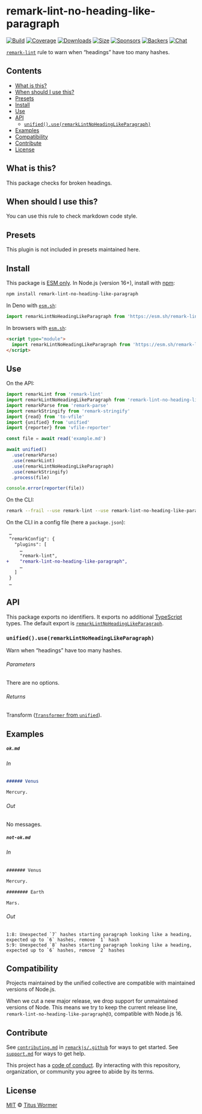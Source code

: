 <!--This file is generated-->

# remark-lint-no-heading-like-paragraph

[![Build][badge-build-image]][badge-build-url]
[![Coverage][badge-coverage-image]][badge-coverage-url]
[![Downloads][badge-downloads-image]][badge-downloads-url]
[![Size][badge-size-image]][badge-size-url]
[![Sponsors][badge-funding-sponsors-image]][badge-funding-url]
[![Backers][badge-funding-backers-image]][badge-funding-url]
[![Chat][badge-chat-image]][badge-chat-url]

[`remark-lint`][github-remark-lint] rule to warn when “headings” have too many hashes.

## Contents

* [What is this?](#what-is-this)
* [When should I use this?](#when-should-i-use-this)
* [Presets](#presets)
* [Install](#install)
* [Use](#use)
* [API](#api)
  * [`unified().use(remarkLintNoHeadingLikeParagraph)`](#unifieduseremarklintnoheadinglikeparagraph)
* [Examples](#examples)
* [Compatibility](#compatibility)
* [Contribute](#contribute)
* [License](#license)

## What is this?

This package checks for broken headings.

## When should I use this?

You can use this rule to check markdown code style.

## Presets

This plugin is not included in presets maintained here.

## Install

This package is [ESM only][github-gist-esm].
In Node.js (version 16+),
install with [npm][npm-install]:

```sh
npm install remark-lint-no-heading-like-paragraph
```

In Deno with [`esm.sh`][esm-sh]:

```js
import remarkLintNoHeadingLikeParagraph from 'https://esm.sh/remark-lint-no-heading-like-paragraph@3'
```

In browsers with [`esm.sh`][esm-sh]:

```html
<script type="module">
  import remarkLintNoHeadingLikeParagraph from 'https://esm.sh/remark-lint-no-heading-like-paragraph@3?bundle'
</script>
```

## Use

On the API:

```js
import remarkLint from 'remark-lint'
import remarkLintNoHeadingLikeParagraph from 'remark-lint-no-heading-like-paragraph'
import remarkParse from 'remark-parse'
import remarkStringify from 'remark-stringify'
import {read} from 'to-vfile'
import {unified} from 'unified'
import {reporter} from 'vfile-reporter'

const file = await read('example.md')

await unified()
  .use(remarkParse)
  .use(remarkLint)
  .use(remarkLintNoHeadingLikeParagraph)
  .use(remarkStringify)
  .process(file)

console.error(reporter(file))
```

On the CLI:

```sh
remark --frail --use remark-lint --use remark-lint-no-heading-like-paragraph .
```

On the CLI in a config file (here a `package.json`):

```diff
 …
 "remarkConfig": {
   "plugins": [
     …
     "remark-lint",
+    "remark-lint-no-heading-like-paragraph",
     …
   ]
 }
 …
```

## API

This package exports no identifiers.
It exports no additional [TypeScript][typescript] types.
The default export is
[`remarkLintNoHeadingLikeParagraph`][api-remark-lint-no-heading-like-paragraph].

### `unified().use(remarkLintNoHeadingLikeParagraph)`

Warn when “headings” have too many hashes.

###### Parameters

There are no options.

###### Returns

Transform ([`Transformer` from `unified`][github-unified-transformer]).

## Examples

##### `ok.md`

###### In

```markdown
###### Venus

Mercury.
```

###### Out

No messages.

##### `not-ok.md`

###### In

```markdown
####### Venus

Mercury.

######## Earth

Mars.
```

###### Out

```text
1:8: Unexpected `7` hashes starting paragraph looking like a heading, expected up to `6` hashes, remove `1` hash
5:9: Unexpected `8` hashes starting paragraph looking like a heading, expected up to `6` hashes, remove `2` hashes
```

## Compatibility

Projects maintained by the unified collective are compatible with maintained
versions of Node.js.

When we cut a new major release, we drop support for unmaintained versions of
Node.
This means we try to keep the current release line,
`remark-lint-no-heading-like-paragraph@3`,
compatible with Node.js 16.

## Contribute

See [`contributing.md`][github-dotfiles-contributing] in [`remarkjs/.github`][github-dotfiles-health] for ways
to get started.
See [`support.md`][github-dotfiles-support] for ways to get help.

This project has a [code of conduct][github-dotfiles-coc].
By interacting with this repository, organization, or community you agree to
abide by its terms.

## License

[MIT][file-license] © [Titus Wormer][author]

[api-remark-lint-no-heading-like-paragraph]: #unifieduseremarklintnoheadinglikeparagraph

[author]: https://wooorm.com

[badge-build-image]: https://github.com/remarkjs/remark-lint/workflows/main/badge.svg

[badge-build-url]: https://github.com/remarkjs/remark-lint/actions

[badge-chat-image]: https://img.shields.io/badge/chat-discussions-success.svg

[badge-chat-url]: https://github.com/remarkjs/remark/discussions

[badge-coverage-image]: https://img.shields.io/codecov/c/github/remarkjs/remark-lint.svg

[badge-coverage-url]: https://codecov.io/github/remarkjs/remark-lint

[badge-downloads-image]: https://img.shields.io/npm/dm/remark-lint-no-heading-like-paragraph.svg

[badge-downloads-url]: https://www.npmjs.com/package/remark-lint-no-heading-like-paragraph

[badge-funding-backers-image]: https://opencollective.com/unified/backers/badge.svg

[badge-funding-sponsors-image]: https://opencollective.com/unified/sponsors/badge.svg

[badge-funding-url]: https://opencollective.com/unified

[badge-size-image]: https://img.shields.io/bundlejs/size/remark-lint-no-heading-like-paragraph

[badge-size-url]: https://bundlejs.com/?q=remark-lint-no-heading-like-paragraph

[esm-sh]: https://esm.sh

[file-license]: https://github.com/remarkjs/remark-lint/blob/main/license

[github-dotfiles-coc]: https://github.com/remarkjs/.github/blob/main/code-of-conduct.md

[github-dotfiles-contributing]: https://github.com/remarkjs/.github/blob/main/contributing.md

[github-dotfiles-health]: https://github.com/remarkjs/.github

[github-dotfiles-support]: https://github.com/remarkjs/.github/blob/main/support.md

[github-gist-esm]: https://gist.github.com/sindresorhus/a39789f98801d908bbc7ff3ecc99d99c

[github-remark-lint]: https://github.com/remarkjs/remark-lint

[github-unified-transformer]: https://github.com/unifiedjs/unified#transformer

[npm-install]: https://docs.npmjs.com/cli/install

[typescript]: https://www.typescriptlang.org
